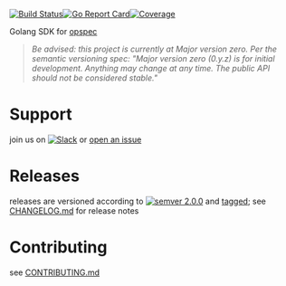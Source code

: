 [![Build Status](https://travis-ci.org/opspec-io/sdk-golang.svg?branch=master)](https://travis-ci.org/opspec-io/sdk-golang)[![Go Report Card](https://goreportcard.com/badge/github.com/opspec-io/sdk-golang)](https://goreportcard.com/report/github.com/opspec-io/sdk-golang)[![Coverage](https://codecov.io/gh/opspec-io/sdk-golang/branch/master/graph/badge.svg)](https://codecov.io/gh/opspec-io/sdk-golang)

Golang SDK for [opspec](https://opspec.io)

> *Be advised: this project is currently at Major version zero. Per the
> semantic versioning spec: "Major version zero (0.y.z) is for initial
> development. Anything may change at any time. The public API should
> not be considered stable."*

# Support

join us on [![Slack](https://opspec-slackin.herokuapp.com/badge.svg)](https://opspec-slackin.herokuapp.com/)
or [open an issue](https://github.com/opspec-io/sdk-golang/issues)

# Releases

releases are versioned according to
[![semver 2.0.0](https://img.shields.io/badge/semver-2.0.0-brightgreen.svg)](http://semver.org/spec/v2.0.0.html)
and [tagged](https://git-scm.com/book/en/v2/Git-Basics-Tagging); see
[CHANGELOG.md](CHANGELOG.md) for release notes

# Contributing

see [CONTRIBUTING.md](CONTRIBUTING.md)
